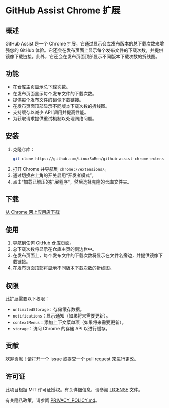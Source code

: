 # GitHub Assist Chrome 扩展

## 概述

GitHub Assist 是一个 Chrome 扩展，它通过显示仓库发布版本的总下载次数来增强您的 GitHub 体验。它还会在发布页面上显示每个发布文件的下载次数，并提供镜像下载链接。此外，它还会在发布页面顶部显示不同版本下载次数的折线图。

## 功能

- 在仓库主页显示总下载次数。
- 在发布页面显示每个发布文件的下载次数。
- 提供每个发布文件的镜像下载链接。
- 在发布页面顶部显示不同版本下载次数的折线图。
- 支持缓存以减少 API 调用并提高性能。
- 为获取请求提供重试机制以处理网络问题。

## 安装

1. 克隆仓库：
    ```sh
    git clone https://github.com/LinuxSuRen/github-assist-chrome-extension.git
    ```
2. 打开 Chrome 并导航到 `chrome://extensions/`。
3. 通过切换右上角的开关启用“开发者模式”。
4. 点击“加载已解压的扩展程序”，然后选择克隆的仓库文件夹。

## 下载

[从 Chrome 网上应用店下载](https://chromewebstore.google.com/detail/github-assist/ijalankfpblkhemmljjkhiehhpiaihgj?hl=zh-CN&utm_source=ext_sidebar)

## 使用

1. 导航到任何 GitHub 仓库页面。
2. 总下载次数将显示在仓库主页的侧边栏中。
3. 在发布页面上，每个发布文件的下载次数将显示在文件名旁边，并提供镜像下载链接。
4. 在发布页面顶部将显示不同版本下载次数的折线图。

## 权限

此扩展需要以下权限：
- `unlimitedStorage`：存储缓存数据。
- `notifications`：显示通知（如果将来需要更新）。
- `contextMenus`：添加上下文菜单项（如果将来需要更新）。
- `storage`：访问 Chrome 的存储 API 以进行缓存。

## 贡献

欢迎贡献！请打开一个 issue 或提交一个 pull request 来进行更改。

## 许可证

此项目根据 MIT 许可证授权。有关详细信息，请参阅 [LICENSE](LICENSE) 文件。

有关隐私政策，请参阅 [PRIVACY_POLICY.md](PRIVACY_POLICY.md)。
